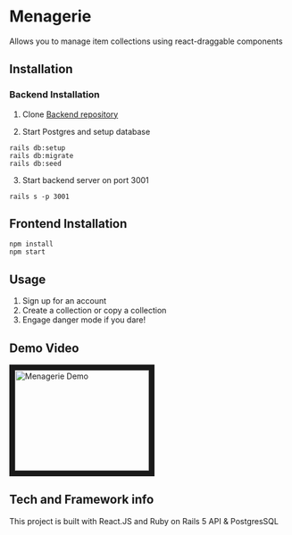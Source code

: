 # Menagerie
Allows you to manage item collections using react-draggable components

## Installation

### Backend Installation

1. Clone [Backend repository](https://github.com/ErlcLum/paqlister-backend)

2. Start Postgres and setup database
 ``` 
 rails db:setup
 rails db:migrate
 rails db:seed
 ```
3. Start backend server on port 3001
```
rails s -p 3001
```

## Frontend Installation
```
npm install
npm start
```

 ## Usage
 1. Sign up for an account
 2. Create a collection or copy a collection
 3. Engage danger mode if you dare!

 ## Demo Video
 <a href="http://www.youtube.com/watch?feature=player_embedded&v=WzCUwVIFStI
" target="_blank"><img src="http://img.youtube.com/vi/WzCUwVIFStI/0.jpg" 
alt="Menagerie Demo" width="240" height="180" border="10" /></a>
 
 ## Tech and Framework info
 This project is built with React.JS and Ruby on Rails 5 API & PostgresSQL
 


